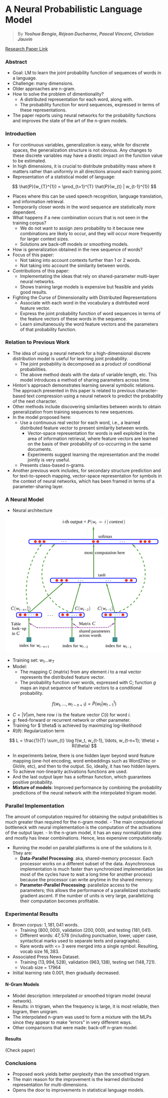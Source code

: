 # A Neural Probabilistic Language Model

> By ***Yoshua Bengio, Réjean Ducharme, Pascal Vincent, Christian Jauvin***

[Research Paper Link](https://www.jmlr.org/papers/volume3/bengio03a/bengio03a.pdf)

### Abstract
- Goal: LM to learn the joint probability function of sequences of words in a language.
- Challenge: many dimensions.
- Older approaches are n-gram.
- How to solve the problem of dimentionality?
    - A distributed representation for each word, along with.
    - The probability function for word sequences, expressed in terms of these representations.
- The paper reports using neural networks for the probability functions and improves the state of the art of the n-gram models.

### Introduction
- For continuous variables, generalization is easy, while for discrete spaces, the generalization structure is not obvious. Any changes to these discrete variables may have a drastic impact on the function value to be estimated.
- In high dimensions, it is crucial to distribute probability mass where it matters rather than uniformly in all directions around each training point.
- Representation of a statistical model of language:

$$
\hat{P}(w_{T}^{1}) = \prod_{t=1}^{T} \hat{P}(w_{t} | w_{t-1}^{1})
$$

- Places where this can be used speech recognition, language translation, and information retrieval.
- Temporarily closer words in the word sequence are statistically more dependent.
- What happens if a new combination occurs that  is not seen in the training corpus?
    - We do not want to assign zero probability to it because new combinations are likely to occur, and they will occur more frequently for larger context sizes.
    - Solutions are back-off models or smoothing models.
- How is generalization obtained in the new sequence of words?
- Focus of this paper:
    - Not taking into account contexts further than 1 or 2 words.
    - Not taking into account the similarity between words.
- Contributions of this paper:
    - Implementating the ideas that rely on shared-parameter multi-layer neural networks.
    - Shows training large models is expensive but feasible and yields good results.
-  Fighting the Curse of Dimensionality with Distributed Representations
    - Associate with each word in the vocabulary a distributed word feature vector.
    - Express the joint probability function of word sequences in terms of the feature vectors of these words in the sequence.
    - Learn simultaneously the word feature vectors and the parameters of that probability function.

### Relation to Previous Work
- The idea of using a neural network for a high-dimensional discrete distribution model is useful for learning joint probability.
    - The joint probability is decomposed as a product of conditional probabilities.
    - The above method deals with the data of variable length, etc. This model introduces a method of sharing parameters across time.
- Hinton's approach demonstrates learning several symbolic relations.
The approach presented in this paper is related to previous character-based text compression using a neural network to predict the probability of the next character.
- Other methods include discovering similarities between words to obtain generalization from training sequences to new sequences.
- In the model proposed here:
    - Use a continuous real vector for each word, i.e., a learned distributed feature vector to present similarity between words.
        - Vector-space representation for words is well exploited in the area of information retrieval, where feature vectors are learned on the basis of their probability of co-occurring in the same documents.
        - Experiments suggest learning the representation and the model jointly is very useful.
    - Presents class-based n-grams.
- Another previous work includes, for secondary structure prediction and for text-to-speech mapping, vector-space representation for symbols in the context of neural networks, which has been framed in terms of a parameter-sharing layer.

### A Neural Model
- Neural architecture

<p align="center">
  <img src="images/neural_arch.png" alt="Neural architecture">
</p>

- Training set: $w_1 \ldots w_T$
- Model:
    - The mapping C (matrix) from any element $i$ to a real vector represents the distributed feature vector.
    - The probability function over words, expressed with C; function $g$ maps an input sequence of feature vectors to a conditional probability.

$$
f(w_t, \ldots, w_{t-n+1}) = \hat{P}(w_t | w_{t-1}^1)
$$

- $C = |V| x m$, here row $i$ is the feature vector $C(i)$ for word $i$.
- $g$: feed-forward or recurrent network or other parameter.
- Training for $ \theta$ is achieved by maximizing log-likelihood
- $R(\theta)$: Regularization term

$$
L = \frac{1}{T} \sum_{t} \log f(w_t, w_{t-1}, \ldots, w_{t-n+1}; \theta) + R(\theta)
$$

- In experiments below, there is one hidden layer beyond word feature mapping (one-hot encoding, word embeddings such as Word2Vec or GloVe, etc), and then to the output. So, ideally, it has two hidden layers.
- To achieve non-linearity activations functions are used.
- And the last output layer has a softmax function, which guarantees positive probability.
- **Mixture of models**: Improved performance by combining the probability predictions of the neural network with the interpolated trigram model.

### Parallel Implementation
The amount of computation required for obtaining the output probabilities is much greater than required for the n-gram model.
    - The main computational bottleneck with neural implementation is the computation of the activations of the output layer.
    - In the n-gram model, it has an easy normalization step and mostly has linear combinations. Hence, less expensive computationally.
- Running the model on parallel platforms is one of the solutions to it. They are:
    - **Data-Parallel Processing**: aka, shared-memory processor. Each processor works on a different subset of the data. Asynchronous implementation is much faster than synchronized implementation (as most of the cycles have to wait a long time for another process) because the processor can write anytime in the shared memory.
    - **Parameter-Parallel Processing**: parallelize access to the parameters; this allows the performance of a parallelized stochastic gradient ascent. If the number of units is very large, parallelizing their computation becomes profitable.

### Experimental Results
- Brown corpus: $1,181,041$ words.
    - Training ($800,000$), validation ($200,000$), and testing ($181,041$).
    - Different words: $47,578$ (including punctuation, lower, upper case, syntactical marks used to separate texts and paragraphs).
    - Rare words with <= 3 were merged into a single symbol. Resulting, vocab size $16,383$.
- Associated Press News Dataset.
    - Training ($13,994,528$), validation ($963,138$), testing set ($148,721$).
    - Vocab size = $17964$
- Initial learning rate 0.001, then gradually decreased.

#### N-Gram Models
- Model description: interpolated or smoothed trigram model (neural network).
- Results: in trigram, when the frequency is large, it is most reliable, then bigram, then unigram.
- The interpolated n-gram was used to form a mixture with the MLPs since they appear to make “errors” in very different ways.
- Other comparisons that were made: back-off n-gram model.

#### Results
(Check paper)

### Conclusions
- Proposed work yields better perplexity than the smoothed trigram.
- The main reason for the improvement is the learned distributed representation for multi-dimensions.
- Opens the door to improvements in statistical language models.
